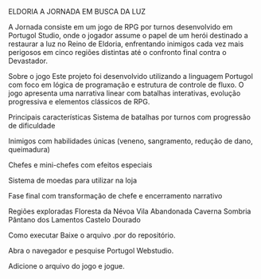 ELDORIA A JORNADA EM BUSCA DA LUZ

A Jornada consiste em um jogo de RPG por turnos desenvolvido em Portugol Studio, onde o jogador assume o papel de um herói destinado a restaurar a luz no Reino de Eldoria, enfrentando inimigos cada vez mais perigosos em cinco regiões distintas até o confronto final contra o Devastador.

Sobre o jogo
Este projeto foi desenvolvido utilizando a linguagem Portugol com foco em lógica de programação e estrutura de controle de fluxo. O jogo apresenta uma narrativa linear com batalhas interativas, evolução progressiva e elementos clássicos de RPG.

Principais características
Sistema de batalhas por turnos com progressão de dificuldade

Inimigos com habilidades únicas (veneno, sangramento, redução de dano, queimadura)

Chefes e mini-chefes com efeitos especiais

Sistema de moedas para utilizar na loja

Fase final com transformação de chefe e encerramento narrativo

Regiões exploradas
Floresta da Névoa
Vila Abandonada
Caverna Sombria
Pântano dos Lamentos
Castelo Dourado

Como executar
Baixe o arquivo .por do repositório.

Abra o navegador e pesquise Portugol Webstudio.

Adicione o arquivo do jogo e jogue.

